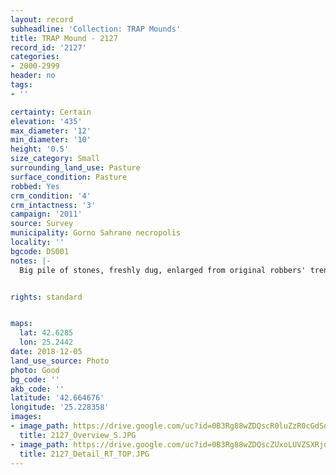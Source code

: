 ```yaml
---
layout: record
subheadline: 'Collection: TRAP Mounds'
title: TRAP Mound - 2127
record_id: '2127'
categories:
- 2000-2999
header: no
tags:
- ''

certainty: Certain
elevation: '435'
max_diameter: '12'
min_diameter: '10'
height: '0.5'
size_category: Small
surrounding_land_use: Pasture
surface_condition: Pasture
robbed: Yes
crm_condition: '4'
crm_intactness: '3'
campaign: '2011'
source: Survey
municipality: Gorno Sahrane necropolis
locality: ''
bgcode: DS001
notes: |-
  Big pile of stones, freshly dug, enlarged from original robbers' trench, vegetation on the bottom of the mound; visible structure, looks like freshly and entirely robbed.


rights: standard


maps:
  lat: 42.6285
  lon: 25.2442
date: 2018-12-05
land_use_source: Photo
photo: Good
bg_code: ''
akb_code: ''
latitude: '42.664676'
longitude: '25.228358'
images:
- image_path: https://drive.google.com/uc?id=0B3Rg88wZDQscR0luZzR0cGdSdm8
  title: 2127_Overview_S.JPG
- image_path: https://drive.google.com/uc?id=0B3Rg88wZDQscZUxoLUVZSXRjdGM
  title: 2127_Detail_RT_TOP.JPG
---
```

